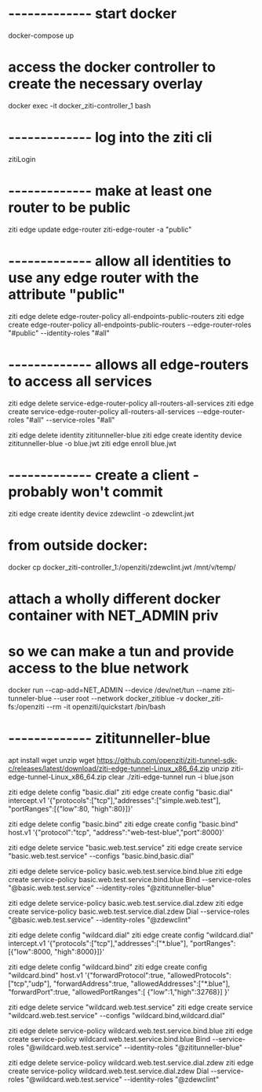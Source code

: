 # ------------- start docker 
docker-compose up

# access the docker controller to create the necessary overlay
docker exec -it docker_ziti-controller_1 bash

# ------------- log into the ziti cli
zitiLogin

# ------------- make at least one router to be public 
ziti edge update edge-router ziti-edge-router -a "public"

# ------------- allow all identities to use any edge router with the attribute "public"
ziti edge delete edge-router-policy all-endpoints-public-routers 
ziti edge create edge-router-policy all-endpoints-public-routers --edge-router-roles "#public" --identity-roles "#all"

# ------------- allows all edge-routers to access all services
ziti edge delete service-edge-router-policy all-routers-all-services
ziti edge create service-edge-router-policy all-routers-all-services --edge-router-roles "#all" --service-roles "#all"

ziti edge delete identity zititunneller-blue
ziti edge create identity device zititunneller-blue -o blue.jwt
ziti edge enroll blue.jwt

# ------------- create a client - probably won't commit
ziti edge create identity device zdewclint -o zdewclint.jwt

# from outside docker:
docker cp docker_ziti-controller_1:/openziti/zdewclint.jwt /mnt/v/temp/


# attach a wholly different docker container with NET_ADMIN priv
# so we can make a tun and provide access to the __blue__ network
docker run --cap-add=NET_ADMIN --device /dev/net/tun --name ziti-tunneler-blue --user root --network docker_zitiblue -v docker_ziti-fs:/openziti --rm -it openziti/quickstart /bin/bash

# ------------- zititunneller-blue
apt install wget unzip
wget https://github.com/openziti/ziti-tunnel-sdk-c/releases/latest/download/ziti-edge-tunnel-Linux_x86_64.zip
unzip ziti-edge-tunnel-Linux_x86_64.zip
clear
./ziti-edge-tunnel run -i blue.json


ziti edge delete config "basic.dial"
ziti edge create config "basic.dial" intercept.v1 '{"protocols":["tcp"],"addresses":["simple.web.test"], "portRanges":[{"low":80, "high":80}]}'

ziti edge delete config "basic.bind"
ziti edge create config "basic.bind" host.v1      '{"protocol":"tcp", "address":"web-test-blue","port":8000}'

ziti edge delete service "basic.web.test.service"
ziti edge create service "basic.web.test.service" --configs "basic.bind,basic.dial"

ziti edge delete service-policy basic.web.test.service.bind.blue
ziti edge create service-policy basic.web.test.service.bind.blue Bind --service-roles "@basic.web.test.service" --identity-roles "@zititunneller-blue"

ziti edge delete service-policy basic.web.test.service.dial.zdew
ziti edge create service-policy basic.web.test.service.dial.zdew Dial --service-roles "@basic.web.test.service" --identity-roles "@zdewclint"




ziti edge delete config "wildcard.dial"
ziti edge create config "wildcard.dial" intercept.v1 '{"protocols":["tcp"],"addresses":["*.blue"], "portRanges":[{"low":8000, "high":8000}]}'

ziti edge delete config "wildcard.bind"
ziti edge create config "wildcard.bind" host.v1      '{"forwardProtocol":true, "allowedProtocols":["tcp","udp"], "forwardAddress":true, "allowedAddresses":["*.blue"], "forwardPort":true, "allowedPortRanges":[ {"low":1,"high":32768}] }'

ziti edge delete service "wildcard.web.test.service"
ziti edge create service "wildcard.web.test.service" --configs "wildcard.bind,wildcard.dial"

ziti edge delete service-policy wildcard.web.test.service.bind.blue
ziti edge create service-policy wildcard.web.test.service.bind.blue Bind --service-roles "@wildcard.web.test.service" --identity-roles "@zititunneller-blue"

ziti edge delete service-policy wildcard.web.test.service.dial.zdew
ziti edge create service-policy wildcard.web.test.service.dial.zdew Dial --service-roles "@wildcard.web.test.service" --identity-roles "@zdewclint"


